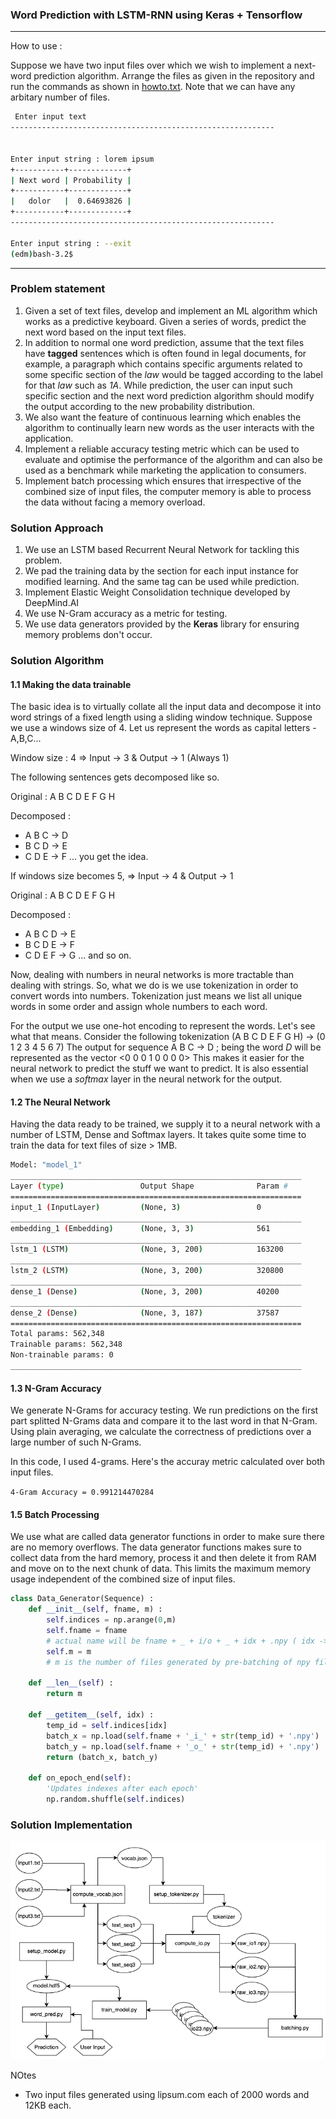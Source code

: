 ### Word Prediction with LSTM-RNN using Keras + Tensorflow

---------------------------------
How to use :

Suppose we have two input files over which we wish to implement a next-word prediction algorithm. Arrange the files as given in the repository and run the commands as shown in [howto.txt](https://github.com/deeptavker/Word_Prediction_RNN/blob/master/howto.txt). Note that we can have any arbitary number of files. 

```sh
 Enter input text
-----------------------------------------------------------


Enter input string : lorem ipsum
+-----------+-------------+
| Next word | Probability |
+-----------+-------------+
|   dolor   |  0.64693826 |
+-----------+-------------+
-----------------------------------------------------------

Enter input string : --exit
(edm)bash-3.2$ 
```
_______

### Problem statement

1. Given a set of text files, develop and implement an ML algorithm which works as a predictive keyboard. Given a series of words, predict the next word based on the input text files. 
2. In addition to normal one word prediction, assume that the text files have **tagged** sentences which is often found in legal documents, for example, a paragraph which contains specific arguments related to some specific section of the *law* would be tagged according to the label for that *law* such as *1A*. While prediction, the user can input such specific section and the next word prediction algorithm should modify the output according to the new probability distribution. 
3. We also want the feature of continuous learning which enables the algorithm to continually learn new words as the user interacts with the application. 
4. Implement a reliable accuracy testing metric which can be used to evaluate and optimise the performance of the algorithm  and can also be used as a benchmark while marketing the application to consumers. 
5. Implement batch processing which ensures that irrespective of the combined size of input files, the computer memory is able to process the data without facing a memory overload. 

### Solution Approach

1. We use an LSTM based Recurrent Neural Network for tackling this problem. 
2. We pad the training data by the section for each input instance for modified learning. And the same tag can be used while prediction. 
3. Implement Elastic Weight Consolidation technique developed by DeepMind.AI
4. We use N-Gram accuracy as a metric for testing. 
5. We use data generators provided by the **Keras** library for ensuring memory problems don't occur. 

### Solution Algorithm

#### 1.1 Making the data trainable 

The basic idea is to virtually collate all the input data and decompose it into word strings of a fixed length using a sliding window technique. Suppose we use a windows size of 4. Let us represent the words as capital letters - A,B,C...

Window size : 4 => Input -> 3 & Output -> 1 (Always 1)

The following sentences gets decomposed like so. 

Original : A B C D E F G H

Decomposed :
- A B C -> D
- B C D -> E
- C D E -> F
... you get the idea. 

If windows size becomes 5, => Input -> 4 & Output -> 1

Original : A B C D E F G H

Decomposed :
- A B C D -> E
- B C D E -> F
- C D E F -> G
... and so on. 

Now, dealing with numbers in neural networks is more tractable than dealing with strings. So, what we do is we use tokenization in order to convert words into numbers. Tokenization just means we list all unique words in some order and assign whole numbers to each word. 

For the output we use one-hot encoding to represent the words. Let's see what that means. 
Consider the following tokenization
(A B C D E F G H) -> (0 1 2 3 4 5 6 7)
The output for sequence A B C -> D ; being the word *D* will be represented as the vector <0 0 0 1 0 0 0 0> 
This makes it easier for the neural network to predict the stuff we want to predict. It is also essential when we use a *softmax* layer in the neural network for the output. 

#### 1.2 The Neural Network

Having the data ready to be trained, we supply it to a neural network with a number of LSTM, Dense and Softmax layers. It takes quite some time to train the data for text files of size > 1MB. 

```sh
Model: "model_1"
_________________________________________________________________
Layer (type)                 Output Shape              Param #   
=================================================================
input_1 (InputLayer)         (None, 3)                 0         
_________________________________________________________________
embedding_1 (Embedding)      (None, 3, 3)              561       
_________________________________________________________________
lstm_1 (LSTM)                (None, 3, 200)            163200    
_________________________________________________________________
lstm_2 (LSTM)                (None, 3, 200)            320800    
_________________________________________________________________
dense_1 (Dense)              (None, 3, 200)            40200     
_________________________________________________________________
dense_2 (Dense)              (None, 3, 187)            37587     
=================================================================
Total params: 562,348
Trainable params: 562,348
Non-trainable params: 0
_________________________________________________________________
```

#### 1.3 N-Gram Accuracy

We generate N-Grams for accuracy testing. We run predictions on the first part splitted N-Grams data and compare it to the last word in that N-Gram. Using plain averaging, we calculate the correctness of predictions over a large number of such N-Grams. 

In this code, I used 4-grams. Here's the accuray metric calculated over both input files.

`4-Gram Accuracy = 0.991214470284`


#### 1.5 Batch Processing

We use what are called data generator functions in order to make sure there are no memory overflows. The data generator functions makes sure to collect data from the hard memory, process it and then delete it from RAM and move on to the next chunk of data. This limits the maximum memory usage independent of the combined size of input files. 

```python
class Data_Generator(Sequence) :
    def __init__(self, fname, m) :
        self.indices = np.arange(0,m)
        self.fname = fname
        # actual name will be fname + _ + i/o + _ + idx + .npy ( idx -> 0 to m-1 )
        self.m = m
        # m is the number of files generated by pre-batching of npy files

    def __len__(self) :
        return m

    def __getitem__(self, idx) :
        temp_id = self.indices[idx]
        batch_x = np.load(self.fname + '_i_' + str(temp_id) + '.npy')
        batch_y = np.load(self.fname + '_o_' + str(temp_id) + '.npy')
        return (batch_x, batch_y)

    def on_epoch_end(self):
        'Updates indexes after each epoch'
        np.random.shuffle(self.indices)
 ```


### Solution Implementation 

![Flowchart](/pics/flowchart.png)





NOtes

- Two input files generated using lipsum.com each of 2000 words and 12KB each. 



